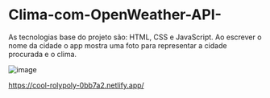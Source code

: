 # Clima-com-OpenWeather-API-
As tecnologias base do projeto são: HTML, CSS e JavaScript.
Ao escrever o nome da cidade o app mostra uma foto para representar a cidade procurada e o clima.

![image](https://github.com/gzccl22/Clima-com-OpenWeather-API-/assets/102630771/3630e775-e018-4527-85fa-865364ec7831)

https://cool-rolypoly-0bb7a2.netlify.app/

